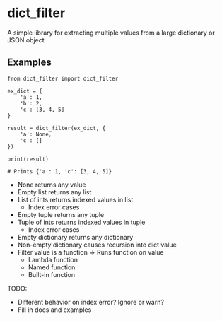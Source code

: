 # dict_filter
A simple library for extracting multiple values from a large dictionary or JSON object


## Examples

	from dict_filter import dict_filter

	ex_dict = {
		'a': 1,
		'b': 2,
		'c': [3, 4, 5]
	}

	result = dict_filter(ex_dict, {
		'a': None,
		'c': []
	})

	print(result)

	# Prints {'a': 1, 'c': [3, 4, 5]}




- None returns any value
- Empty list returns any list
- List of ints returns indexed values in list
  - Index error cases
- Empty tuple returns any tuple
- Tuple of ints returns indexed values in tuple
  - Index error cases
- Empty dictionary returns any dictionary
- Non-empty dictionary causes recursion into dict value
- Filter value is a function => Runs function on value
  - Lambda function
  - Named function
  - Built-in function

TODO: 

- Different behavior on index error? Ignore or warn?
- Fill in docs and examples